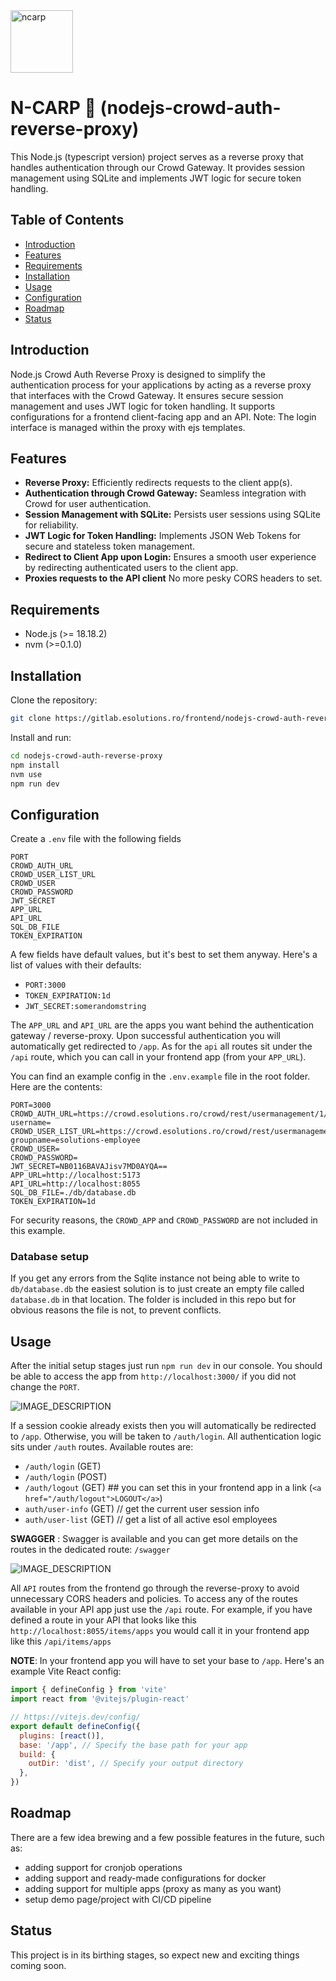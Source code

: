 <img src="public/crowd_logo.svg" width="100" alt="ncarp">

# N-CARP 🎏 (nodejs-crowd-auth-reverse-proxy)
This Node.js (typescript version) project serves as a reverse proxy that handles authentication through our Crowd Gateway. It provides session management using SQLite and implements JWT logic for secure token handling.

## Table of Contents

- [Introduction](#introduction)
- [Features](#features)
- [Requirements](#requirements)
- [Installation](#installation)
- [Usage](#usage)
- [Configuration](#configuration)
- [Roadmap](#roadmap)
- [Status](#status)

## Introduction

Node.js Crowd Auth Reverse Proxy is designed to simplify the authentication process for your applications by acting as a reverse proxy that interfaces with the Crowd Gateway. 
It ensures secure session management and uses JWT logic for token handling. It supports configurations for a frontend client-facing app and an API.
Note: The login interface is managed within the proxy with ejs templates.

## Features

- **Reverse Proxy:** Efficiently redirects requests to the client app(s).
- **Authentication through Crowd Gateway:** Seamless integration with Crowd for user authentication.
- **Session Management with SQLite:** Persists user sessions using SQLite for reliability.
- **JWT Logic for Token Handling:** Implements JSON Web Tokens for secure and stateless token management.
- **Redirect to Client App upon Login:** Ensures a smooth user experience by redirecting authenticated users to the client app.
- **Proxies requests to the API client** No more pesky CORS headers to set.

## Requirements

- Node.js (>= 18.18.2)
- nvm (>=0.1.0)

## Installation

Clone the repository:

```bash
git clone https://gitlab.esolutions.ro/frontend/nodejs-crowd-auth-reverse-proxy.git
```

Install and run:

```bash
cd nodejs-crowd-auth-reverse-proxy
npm install
nvm use
npm run dev
```

## Configuration

Create a `.env` file with the following fields
```dotenv
PORT
CROWD_AUTH_URL
CROWD_USER_LIST_URL
CROWD_USER
CROWD_PASSWORD
JWT_SECRET
APP_URL
API_URL
SQL_DB_FILE
TOKEN_EXPIRATION
```

A few fields have default values, but it's best to set them anyway. 
Here's a list of values with their defaults:

- `PORT:3000`
- `TOKEN_EXPIRATION:1d`
- `JWT_SECRET:somerandomstring`

The `APP_URL` and `API_URL` are the apps you want behind the authentication gateway / reverse-proxy. 
Upon successful authentication you will automatically get redirected to `/app`. As for the `api` all routes sit under the `/api`
route, which you can call in your frontend app (from your `APP_URL`).

You can find an example config in the `.env.example` file in the root folder. Here are the contents:

```dotenv
PORT=3000
CROWD_AUTH_URL=https://crowd.esolutions.ro/crowd/rest/usermanagement/1/authentication?username=
CROWD_USER_LIST_URL=https://crowd.esolutions.ro/crowd/rest/usermanagement/1/group/user/direct?groupname=esolutions-employee
CROWD_USER=
CROWD_PASSWORD=
JWT_SECRET=NB0116BAVAJisv7MD0AYQA==
APP_URL=http://localhost:5173
API_URL=http://localhost:8055
SQL_DB_FILE=./db/database.db
TOKEN_EXPIRATION=1d
```

For security reasons, the `CROWD_APP` and `CROWD_PASSWORD` are not included in this example.

### Database setup

If you get any errors from the Sqlite instance not being able to write to `db/database.db` the easiest solution
is to just create an empty file called `database.db` in that location. The folder is included in this repo but 
for obvious reasons the file is not, to prevent conflicts.

## Usage
After the initial setup stages just run `npm run dev` in our console. You should be able to access the app from
`http://localhost:3000/` if you did not change the `PORT`. 

![IMAGE_DESCRIPTION](preview/preview1.png)

If a session cookie already exists then you will
automatically be redirected to `/app`. Otherwise, you will be taken to `/auth/login`. All authentication logic
sits under `/auth` routes. Available routes are:
- `/auth/login` (GET)
- `/auth/login` (POST)
- `/auth/logout` (GET) ## you can set this in your frontend app in a link (`<a href="/auth/logout">LOGOUT</a>`)
- `auth/user-info` (GET) // get the current user session info
- `auth/user-list` (GET) // get a list of all active esol employees

**SWAGGER** : Swagger is available and you can get more details on the routes in the dedicated route: `/swagger`

![IMAGE_DESCRIPTION](preview/preview2.png)

All `API` routes from the frontend go through the reverse-proxy to avoid unnecessary CORS headers and policies.
To access any of the routes available in your API app just use the `/api` route. For example, if you have
defined a route in your API that looks like this `http://localhost:8055/items/apps` you would call it in your
frontend app like this `/api/items/apps`

**NOTE**: In your frontend app you will have to set your base to `/app`. Here's an example Vite React config:
```javascript
import { defineConfig } from 'vite'
import react from '@vitejs/plugin-react'

// https://vitejs.dev/config/
export default defineConfig({
  plugins: [react()],
  base: '/app', // Specify the base path for your app
  build: {
    outDir: 'dist', // Specify your output directory
  },
})
```

## Roadmap
There are a few idea brewing and a few possible features in the future, such as:
- adding support for cronjob operations
- adding support and ready-made configurations for docker
- adding support for multiple apps (proxy as many as you want)
- setup demo page/project with CI/CD pipeline

## Status
This project is in its birthing stages, so expect new and exciting things coming soon.
